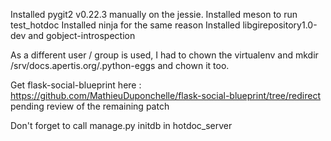 Installed pygit2 v0.22.3 manually on the jessie.
Installed meson to run test_hotdoc
Installed ninja for the same reason
Installed libgirepository1.0-dev and gobject-introspection

As a different user / group is used, I had to chown the virtualenv
and mkdir /srv/docs.apertis.org/.python-eggs and chown it too.

Get flask-social-blueprint here : https://github.com/MathieuDuponchelle/flask-social-blueprint/tree/redirect
pending review of the remaining patch

Don't forget to call manage.py initdb in hotdoc_server

